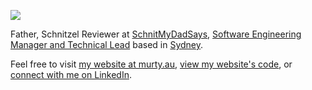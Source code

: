 [![](https://user-images.githubusercontent.com/608191/172973305-6ed30f3c-51e9-4b11-b7c5-ca0f6ff015c7.jpg)](https://murty.au)

Father, Schnitzel Reviewer at [SchnitMyDadSays](http://schnitmydadsays.com/), [Software Engineering Manager and Technical Lead](https://murty.au/tags/Career/) based in [Sydney](https://maps.app.goo.gl/mhYJMKVGZJf7Lev77).

Feel free to visit [my website at murty.au](https://murty.au), [view my website's code](https://github.com/brendanmurty/murty-website), or [connect with me on LinkedIn](https://linkedin.com/in/brendanmurty).
